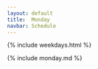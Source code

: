```yaml
---
layout: default
title:  Monday
navbar: Schedule
---
```


{% include weekdays.html %}

{% include monday.md %}
